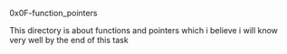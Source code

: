 0x0F-function_pointers

This directory is about functions and pointers which i believe i will know very well by the end of this task
